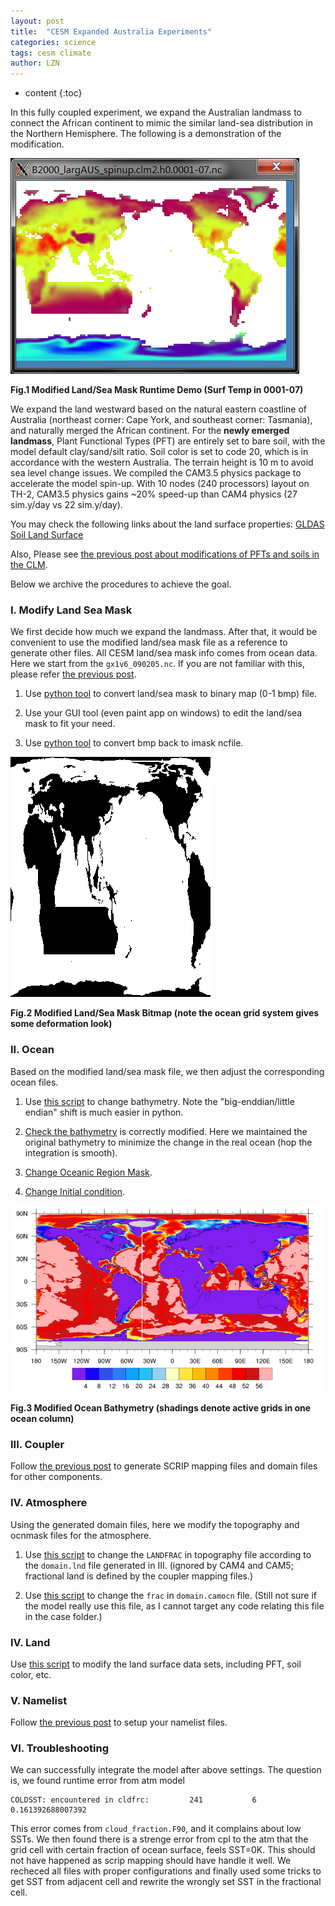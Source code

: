 ```yaml
---
layout: post
title:  "CESM Expanded Australia Experiments"
categories: science 
tags: cesm climate
author: LZN
---
```


* content
{:toc}

In this fully coupled experiment, we expand the Australian landmass to connect the African continent to mimic the similar land-sea distribution in the Northern Hemisphere. The following is a demonstration of the modification.

![](https://raw.githubusercontent.com/Novarizark/Novarizark.github.io/master/uploads/2021/larger_AUS.png)

**Fig.1 Modified Land/Sea Mask Runtime Demo (Surf Temp in 0001-07)**

We expand the land westward based on the natural eastern coastline of Australia (northeast corner: Cape York, and southeast corner: Tasmania), and naturally merged the African continent.
For the **newly emerged landmass**, Plant Functional Types (PFT) are entirely set to bare soil, with the model default clay/sand/silt ratio. 
Soil color is set to code 20, which is in accordance with the western Australia.
The terrain height is 10 m to avoid sea level change issues.
We compiled the CAM3.5 physics package to accelerate the model spin-up. With 10 nodes (240 processors) layout on TH-2, CAM3.5 physics gains ~20% speed-up than CAM4 physics (27 sim.y/day vs 22 sim.y/day).

You may check the following links about the land surface properties:
[GLDAS Soil Land Surface](https://ldas.gsfc.nasa.gov/gldas/soils)

Also, Please see [the previous post about modifications of PFTs and soils in the CLM](https://novarizark.github.io/2018/06/05/clm-landuse/).

Below we archive the procedures to achieve the goal.

### I. Modify Land Sea Mask

We first decide how much we expand the landmass. After that, it would be convenient to use the modified land/sea mask file as a reference to generate other files.
All CESM land/sea mask info comes from ocean data. Here we start from the `gx1v6_090205.nc`.
If you are not familiar with this, please refer [the previous post](https://novarizark.github.io/2018/11/08/cesm-fully-coupled-aquap/#ii-coupler-mapping-modification).

1. Use [python tool](https://github.com/Novarizark/tracacode/blob/master/2101-LandSea-Polar-XMHu/script/210127-pop2-imask2bmap.py) to convert land/sea mask to binary map (0-1 bmp) file.

2. Use your GUI tool (even paint app on windows) to edit the land/sea mask to fit your need.

3. Use [python tool](https://github.com/Novarizark/tracacode/blob/master/2101-LandSea-Polar-XMHu/script/210127-pop2-bmp2imask.py) to convert bmp back to imask ncfile.

![](https://raw.githubusercontent.com/Novarizark/Novarizark.github.io/master/uploads/2021/bitmap_large_aus.png)

**Fig.2 Modified Land/Sea Mask Bitmap (note the ocean grid system gives some deformation look)**

### II. Ocean

Based on the modified land/sea mask file, we then adjust the corresponding ocean files.

1. Use [this script](https://github.com/Novarizark/tracacode/blob/master/2101-LandSea-Polar-XMHu/script/210128-pop2-chg-bathy-accord-imask.py) to change bathymetry. Note the "big-enddian/little endian" shift is much easier in python.

2. [Check the bathymetry](https://github.com/Novarizark/tracacode/blob/master/2101-LandSea-Polar-XMHu/script/180620-draw-ocean-bath.ncl) is correctly modified. Here we maintained the original bathymetry to minimize the change in the real ocean (hop the integration is smooth).

3. [Change Oceanic Region Mask](https://github.com/Novarizark/tracacode/blob/master/2101-LandSea-Polar-XMHu/script/210128-pop2-chg-maskid-accord-imask.py).

4. [Change Initial condition](https://github.com/Novarizark/tracacode/blob/master/2101-LandSea-Polar-XMHu/script/210128-pop2-chg-init-accord-imask.py).

![](https://raw.githubusercontent.com/Novarizark/Novarizark.github.io/master/uploads/2021/210203-changed-bathymetry.png)

**Fig.3 Modified Ocean Bathymetry (shadings denote active grids in one ocean column)**

### III. Coupler

Follow [the previous post](https://novarizark.github.io/2018/11/08/cesm-fully-coupled-aquap/#ii-coupler-mapping-modification) to generate SCRIP mapping files and domain files for other components.

### IV. Atmosphere

Using the generated domain files, here we modify the topography and ocnmask files for the atmosphere.

1. Use [this script](https://github.com/Novarizark/tracacode/blob/master/2101-LandSea-Polar-XMHu/script/210202-cam-chg-topo-accord-ifrac.py) to change the `LANDFRAC` in topography file according to the `domain.lnd` file generated in III. (ignored by CAM4 and CAM5; fractional land is defined by the coupler mapping files.)

2. Use [this script](https://github.com/Novarizark/tracacode/blob/master/2101-LandSea-Polar-XMHu/script/210202-cam-chg-ocnfrac-accord-ifrac.py) to change the `frac` in `domain.camocn` file. (Still not sure if the model really use this file, as I cannot target any code relating this file in the case folder.)

### IV. Land

Use [this script](https://github.com/Novarizark/tracacode/blob/master/2101-LandSea-Polar-XMHu/script/210202-clm-chg-surfdata.py) to modify the land surface data sets, including PFT, soil color, etc.

### V. Namelist

Follow [the previous post](https://novarizark.github.io/2018/11/08/cesm-fully-coupled-aquap/#62-namelist-changes-surf_aqua-final) to setup your namelist files.

### VI. Troubleshooting

We can successfully integrate the model after above settings. The question is, we found runtime error from atm model 
```
COLDSST: encountered in cldfrc:         241           6  0.161392688007392
```
This error comes from `cloud_fraction.F90`, and it complains about low SSTs. We then found there is a strenge error from cpl to the atm that the grid cell with certain fraction of ocean surface, feels SST=0K.
This should not have happened as scrip mapping should have handle it well. We recheced all files with proper configurations and finally used some tricks to get SST from adjacent cell and rewrite the wrongly set SST in the fractional cell.


